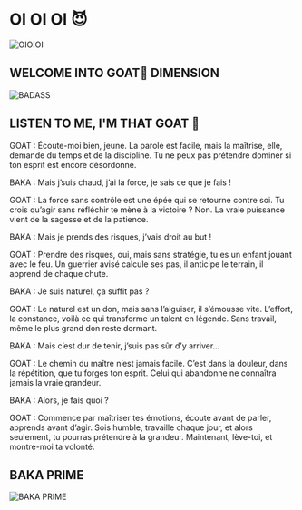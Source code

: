 # OI OI OI 😈
![OIOIOI](https://media1.tenor.com/m/nqbltxqWcV8AAAAC/usogui-anime.gif)
## WELCOME INTO GOAT🐐 DIMENSION 
![BADASS](https://media1.tenor.com/m/oWtBbshqSGIAAAAd/leader-usogui.gif)
## LISTEN TO ME, I'M THAT GOAT 👹
GOAT :
Écoute-moi bien, jeune. La parole est facile, mais la maîtrise, elle, demande du temps et de la discipline. Tu ne peux pas prétendre dominer si ton esprit est encore désordonné.

BAKA :
Mais j’suis chaud, j’ai la force, je sais ce que je fais !

GOAT :
La force sans contrôle est une épée qui se retourne contre soi. Tu crois qu’agir sans réfléchir te mène à la victoire ? Non. La vraie puissance vient de la sagesse et de la patience.

BAKA :
Mais je prends des risques, j’vais droit au but !

GOAT :
Prendre des risques, oui, mais sans stratégie, tu es un enfant jouant avec le feu. Un guerrier avisé calcule ses pas, il anticipe le terrain, il apprend de chaque chute.

BAKA :
Je suis naturel, ça suffit pas ?

GOAT :
Le naturel est un don, mais sans l’aiguiser, il s’émousse vite. L’effort, la constance, voilà ce qui transforme un talent en légende. Sans travail, même le plus grand don reste dormant.

BAKA :
Mais c’est dur de tenir, j’suis pas sûr d’y arriver...

GOAT :
Le chemin du maître n’est jamais facile. C’est dans la douleur, dans la répétition, que tu forges ton esprit. Celui qui abandonne ne connaîtra jamais la vraie grandeur.

BAKA :
Alors, je fais quoi ?

GOAT :
Commence par maîtriser tes émotions, écoute avant de parler, apprends avant d’agir. Sois humble, travaille chaque jour, et alors seulement, tu pourras prétendre à la grandeur. Maintenant, lève-toi, et montre-moi ta volonté.
## BAKA PRIME
![BAKA PRIME](https://media1.tenor.com/m/-7lo2_PrgRkAAAAC/usogui-souichi-kiruma.gif)
